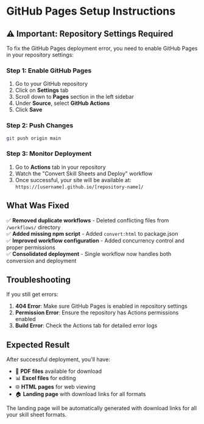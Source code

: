 # GitHub Pages Setup Instructions

## ⚠️ Important: Repository Settings Required

To fix the GitHub Pages deployment error, you need to enable GitHub Pages in your repository settings:

### Step 1: Enable GitHub Pages
1. Go to your GitHub repository
2. Click on **Settings** tab
3. Scroll down to **Pages** section in the left sidebar
4. Under **Source**, select **GitHub Actions**
5. Click **Save**

### Step 2: Push Changes
```bash
git push origin main
```

### Step 3: Monitor Deployment
1. Go to **Actions** tab in your repository
2. Watch the "Convert Skill Sheets and Deploy" workflow
3. Once successful, your site will be available at: `https://[username].github.io/[repository-name]/`

## What Was Fixed

✅ **Removed duplicate workflows** - Deleted conflicting files from `/workflows/` directory  
✅ **Added missing npm script** - Added `convert:html` to package.json  
✅ **Improved workflow configuration** - Added concurrency control and proper permissions  
✅ **Consolidated deployment** - Single workflow now handles both conversion and deployment  

## Troubleshooting

If you still get errors:

1. **404 Error**: Make sure GitHub Pages is enabled in repository settings
2. **Permission Error**: Ensure the repository has Actions permissions enabled
3. **Build Error**: Check the Actions tab for detailed error logs

## Expected Result

After successful deployment, you'll have:
- 📄 **PDF files** available for download
- 📊 **Excel files** for editing
- 🌐 **HTML pages** for web viewing
- 🏠 **Landing page** with download links for all formats

The landing page will be automatically generated with download links for all your skill sheet formats.